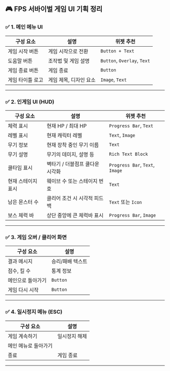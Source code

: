 ## 🎮 **FPS 서바이벌 게임 UI 기획 정리**

### ✅ 1. **메인 메뉴 UI**

| 구성 요소     | 설명            | 위젯 추천                       |
| --------- | ------------- | --------------------------- |
| 게임 시작 버튼  | 게임 시작으로 전환    | `Button + Text`             |
| 도움말 버튼    | 조작법 및 게임 설명   | `Button`, `Overlay`, `Text` |
| 게임 종료 버튼  | 게임 종료         | `Button`                    |
| 게임 타이틀 로고 | 게임 제목, 디자인 요소 | `Image`, `Text`             |

---

### ✅ 2. **인게임 UI (HUD)**

| 구성 요소      | 설명                 | 위젯 추천                           |
| ---------- | ------------------ | ------------------------------- |
| 체력 표시      | 현재 HP / 최대 HP      | `Progress Bar`, `Text`          |
| 레벨 표시      | 현재 캐릭터 레벨          | `Text`, `Image`                 |
| 무기 정보      | 현재 장착 중인 무기 이름     | `Text`                          |
| 무기 설명      | 무기의 데미지, 설명 등      | `Rich Text Block`               |
| 쿨타임 표시     | 벽타기 / 더블점프 쿨다운 시각화 | `Progress Bar`, `Text`, `Image` |
| 현재 스테이지 표시 | 웨이브 수 또는 스테이지 번호   | `Text`                          |
| 남은 몬스터 수   | 클리어 조건 시 시각적 피드백   | `Text` 또는 `Icon`                |
| 보스 체력 바    | 상단 중앙에 큰 체력바 표시    | `Progress Bar`, `Image`         |

---

### ✅ 3. **게임 오버 / 클리어 화면**

| 구성 요소     | 설명        |
| --------- | --------- |
| 결과 메시지    | 승리/패배 텍스트 |
| 점수, 킬 수   | 통계 정보     |
| 메인으로 돌아가기 | `Button`  |
| 게임 다시 시작  | `Button`  |

---

### ✅ 4. **일시정지 메뉴 (ESC)**

| 구성 요소       | 설명      |
| ----------- | ------- |
| 게임 계속하기     | 일시정지 해제 |
| 메인 메뉴로 돌아가기 |         |
| 종료          | 게임 종료   |

---